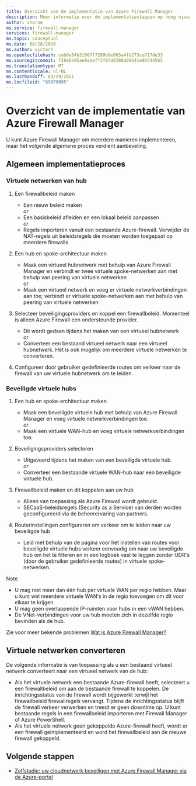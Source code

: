 ```yaml
---
title: Overzicht van de implementatie van Azure Firewall Manager
description: Meer informatie over de implementatiestappen op hoog niveau die vereist zijn voor Azure Firewall Manager
author: vhorne
ms.service: firewall-manager
services: firewall-manager
ms.topic: conceptual
ms.date: 08/28/2020
ms.author: victorh
ms.openlocfilehash: ceb6e84b31067f7289b9e003a4fb273ce717de33
ms.sourcegitcommit: f28ebb95ae9aaaff3f87d8388a09b41e0b3445b5
ms.translationtype: MT
ms.contentlocale: nl-NL
ms.lasthandoff: 03/29/2021
ms.locfileid: "89079095"
---
```

# <a name="azure-firewall-manager-deployment-overview"></a>Overzicht van de implementatie van Azure Firewall Manager

U kunt Azure Firewall Manager om meerdere manieren implementeren, maar het volgende algemene proces verdient aanbeveling.

## <a name="general-deployment-process"></a>Algemeen implementatieproces

### <a name="hub-virtual-networks"></a>Virtuele netwerken van hub

1.  Een firewallbeleid maken

    - Een nieuw beleid maken
<br>*or*<br>
    - Een basisbeleid afleiden en een lokaal beleid aanpassen
<br>*or*<br>
    - Regels importeren vanuit een bestaande Azure-firewall. Verwijder de NAT-regels uit beleidsregels die moeten worden toegepast op meerdere firewalls
1. Een hub en spoke-architectuur maken
   - Maak een virtueel hubnetwerk met behulp van Azure Firewall Manager en verbindt er twee virtuele spoke-netwerken aan met behulp van peering van virtuele netwerken
<br>*or*<br>
    - Maak een virtueel netwerk en voeg er virtuele netwerkverbindingen aan toe; verbindt er virtuele spoke-netwerken aan met behulp van peering van virtuele netwerken

3. Selecteer beveiligingsproviders en koppel een firewallbeleid. Momenteel is alleen Azure Firewall een ondersteunde provider.

   - Dit wordt gedaan tijdens het maken van een virtueel hubnetwerk
<br>*or*<br>
    - Converteer een bestaand virtueel netwerk naar een virtueel hubnetwerk. Het is ook mogelijk om meerdere virtuele netwerken te converteren.

4. Configureer door gebruiker gedefinieerde routes om verkeer naar de firewall van uw virtuele hubnetwerk om te leiden.


### <a name="secured-virtual-hubs"></a>Beveiligde virtuele hubs

1. Een hub en spoke-architectuur maken

   - Maak een beveiligde virtuele hub met behulp van Azure Firewall Manager en voeg virtuele netwerkverbindingen toe.<br>*or*<br>
   - Maak een virtuele WAN-hub en voeg virtuele netwerkverbindingen toe.
2. Beveiligingsproviders selecteren

   - Uitgevoerd tijdens het maken van een beveiligde virtuele hub.<br>*or*<br>
   - Converteer een bestaande virtuele WAN-hub naar een beveiligde virtuele hub.
3. Firewallbeleid maken en dit koppelen aan uw hub

   - Alleen van toepassing als Azure Firewall wordt gebruikt.
   - SECaaS-beleidsregels (Security as a Service) van derden worden geconfigureerd via de beheerervaring van partners.
4. Routerinstellingen configureren om verkeer om te leiden naar uw beveiligde hub

   - Leid met behulp van de pagina voor het instellen van routes voor beveiligde virtuele hubs verkeer eenvoudig om naar uw beveiligde hub om het te filteren en in een logboek vast te leggen zonder UDR's (door de gebruiker gedefinieerde routes) in virtuele spoke-netwerken.

> [!NOTE]
> - U mag niet meer dan één hub per virtuele WAN per regio hebben. Maar u kunt wel meerdere virtuele WAN's in de regio toevoegen om dit voor elkaar te krijgen.
> - U mag geen overlappende IP-ruimten voor hubs in een vWAN hebben.
> - De VNet-verbindingen voor uw hub moeten zich in dezelfde regio bevinden als de hub.
>
> Zie voor meer bekende problemen [Wat is Azure Firewall Manager?](overview.md#known-issues)

## <a name="convert-virtual-networks"></a>Virtuele netwerken converteren

De volgende informatie is van toepassing als u een bestaand virtueel netwerk converteert naar een virtueel netwerk van de hub:

- Als het virtuele netwerk een bestaande Azure-firewall heeft, selecteert u een firewallbeleid om aan de bestaande firewall te koppelen. De inrichtingsstatus van de firewall wordt bijgewerkt terwijl het firewallbeleid firewallregels vervangt. Tijdens de inrichtingsstatus blijft de firewall verkeer verwerken en treedt er geen downtime op. U kunt bestaande regels in een firewallbeleid importeren met Firewall Manager of Azure PowerShell.
- Als het virtuele netwerk geen gekoppelde Azure-firewall heeft, wordt er een firewall geïmplementeerd en word het firewallbeleid aan de nieuwe firewall gekoppeld.

## <a name="next-steps"></a>Volgende stappen

- [Zelfstudie: uw cloudnetwerk beveiligen met Azure Firewall Manager via de Azure-portal](secure-cloud-network.md)